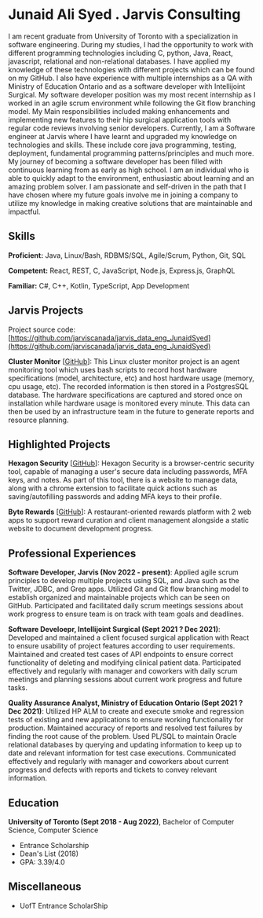 # Junaid Ali Syed . Jarvis Consulting

I am recent graduate from University of Toronto with a specialization in software engineering. During my studies, I had the opportunity to work with different programming technologies including C, python, Java, React, javascript, relational and non-relational databases. I have applied my knowledge of these technologies with different projects which can be found on my GitHub. I also have experience with multiple internships as a QA with Ministry of Education Ontario and as a software developer with Intellijoint Surgical. My software developer position was my most recent internship as I worked in an agile scrum environment while following the Git flow branching model. My Main responsibilities included making enhancements and implementing new features to their hip surgical application tools with regular code reviews involving senior developers. Currently, I am a Software engineer at Jarvis where I have learnt and upgraded my knowledge on technologies and skills. These include core java programming, testing, deployment, fundamental programming patterns/principles and much more. My journey of becoming a software developer has been filled with continuous learning from as early as high school. I am an individual who is able to quickly adapt to the environment, enthusiastic about learning and an amazing problem solver. I am passionate and self-driven in the path that I have chosen where my future goals involve me in joining a company to utilize my knowledge in making creative solutions that are maintainable and impactful.

## Skills

**Proficient:** Java, Linux/Bash, RDBMS/SQL, Agile/Scrum, Python, Git, SQL

**Competent:** React, REST, C, JavaScript, Node.js, Express.js, GraphQL

**Familiar:** C#, C++, Kotlin, TypeScript, App Development

## Jarvis Projects

Project source code: [https://github.com/jarviscanada/jarvis_data_eng_JunaidSyed](https://github.com/jarviscanada/jarvis_data_eng_JunaidSyed)


**Cluster Monitor** [[GitHub](https://github.com/jarviscanada/jarvis_data_eng_JunaidSyed/tree/master/linux_sql)]: This Linux cluster monitor project is an agent monitoring tool which uses bash scripts to record host hardware specifications (model, architecture, etc) and host hardware usage (memory, cpu usage, etc). The recorded information is then stored in a PostgresSQL database. The hardware specifications are captured and stored once on installation while hardware usage is monitored every minute. This data can then be used by an infrastructure team in the future to generate reports and resource planning.


## Highlighted Projects
**Hexagon Security** [[GitHub](https://github.com/junaidsyedali/hexagon-security)]: Hexagon Security is a browser-centric security tool, capable of managing a user's secure data including passwords, MFA keys, and notes. As part of this tool, there is a website to manage data, along with a chrome extension to facilitate quick actions such as saving/autofilling passwords and adding MFA keys to their profile.

**Byte Rewards** [[GitHub](https://github.com/junaidsyedali/bytes-rewards)]: A restaurant-oriented rewards platform with 2 web apps to support reward curation and client management alongside a static website to document development progress.


## Professional Experiences

**Software Developer, Jarvis (Nov 2022 - present)**: Applied agile scrum principles to develop multiple projects using SQL, and Java such as the Twitter, JDBC, and Grep apps. Utilized Git and Git flow branching model to establish organized and maintainable projects which can be seen on GitHub. Participated and facilitated daily scrum meetings sessions about work progress to ensure team is on track with team goals and deadlines.

**Software Develoepr, Intellijoint Surgical (Sept 2021 ? Dec 2021)**: Developed and maintained a client focused surgical application with React to ensure usability of project features according to user requirements. Maintained and created test cases of API endpoints to ensure correct functionality of deleting and modifying clinical patient data. Participated effectively and regularly with manager and coworkers with daily scrum meetings and planning sessions about current work progress and future tasks.

**Quality Assurance Analyst, Ministry of Education Ontario (Sept 2021 ? Dec 2021)**: Utilized HP ALM to create and execute smoke and regression tests of existing and new applications to ensure working functionality for production. Maintained accuracy of reports and resolved test failures by finding the root cause of the problem. Used PL/SQL to maintain Oracle relational databases by querying and updating information to keep up to date and relevant information for test case executions. Communicated effectively and regularly with manager and coworkers about current progress and defects with reports and tickets to convey relevant information.


## Education
**University of Toronto (Sept 2018 - Aug 2022)**, Bachelor of Computer Science, Computer Science
- Entrance Scholarship
- Dean's List (2018)
- GPA: 3.39/4.0


## Miscellaneous
- UofT Entrance ScholarShip

